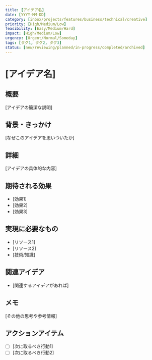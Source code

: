 ```yaml
---
title: [アイデア名]
date: [YYYY-MM-DD]
category: [inbox/projects/features/business/technical/creative]
priority: [High/Medium/Low]
feasibility: [Easy/Medium/Hard]
impact: [High/Medium/Low]
urgency: [Urgent/Normal/Someday]
tags: [タグ1, タグ2, タグ3]
status: [new/reviewing/planned/in-progress/completed/archived]
---
```


# [アイデア名]

## 概要
[アイデアの簡潔な説明]

## 背景・きっかけ
[なぜこのアイデアを思いついたか]

## 詳細
[アイデアの具体的な内容]

## 期待される効果
- [効果1]
- [効果2]
- [効果3]

## 実現に必要なもの
- [リソース1]
- [リソース2]
- [技術/知識]

## 関連アイデア
- [関連するアイデアがあれば]

## メモ
[その他の思考や参考情報]

## アクションアイテム
- [ ] [次に取るべき行動1]
- [ ] [次に取るべき行動2]